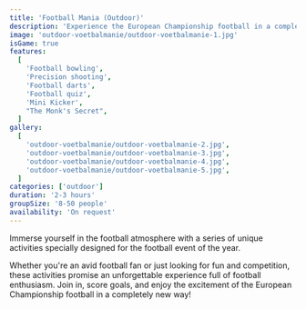 ```yaml
---
title: 'Football Mania (Outdoor)'
description: 'Experience the European Championship football in a completely new way with our specially developed activity'
image: 'outdoor-voetbalmanie/outdoor-voetbalmanie-1.jpg'
isGame: true
features:
  [
    'Football bowling',
    'Precision shooting',
    'Football darts',
    'Football quiz',
    'Mini Kicker',
    "The Monk's Secret",
  ]
gallery:
  [
    'outdoor-voetbalmanie/outdoor-voetbalmanie-2.jpg',
    'outdoor-voetbalmanie/outdoor-voetbalmanie-3.jpg',
    'outdoor-voetbalmanie/outdoor-voetbalmanie-4.jpg',
    'outdoor-voetbalmanie/outdoor-voetbalmanie-5.jpg',
  ]
categories: ['outdoor']
duration: '2-3 hours'
groupSize: '8-50 people'
availability: 'On request'
---
```


Immerse yourself in the football atmosphere with a series of unique activities specially designed for the football event of the year.

Whether you're an avid football fan or just looking for fun and competition, these activities promise an unforgettable experience full of football enthusiasm. Join in, score goals, and enjoy the excitement of the European Championship football in a completely new way!
